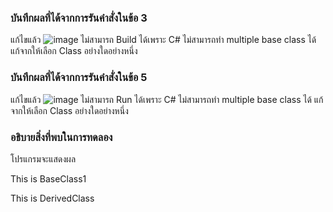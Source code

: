 ### บันทึกผลที่ได้จากการรันคำสั่งในข้อ 3
แก้ไขแล้ว
![image](https://github.com/VisawaPRO/03376836-OOP-2566-Lab-08/assets/144195555/b8fc7f0c-763c-4d67-bba3-f7611cf7d1de)
ไม่สามารถ Build ได้เพราะ C# ไม่สามารถทำ multiple base class ได้ แก้จากให้เลือก Class อย่างใดอย่างหนึ่ง
### บันทึกผลที่ได้จากการรันคำสั่งในข้อ 5
แก้ไขแล้ว
![image](https://github.com/VisawaPRO/03376836-OOP-2566-Lab-08/assets/144195555/3eac85cb-ffba-4706-b30c-eb3290c46615)
ไม่สามารถ Run ได้เพราะ C# ไม่สามารถทำ multiple base class ได้ แก้จากให้เลือก Class อย่างใดอย่างหนึ่ง
### อธิบายสิ่งที่พบในการทดลอง 
โปรแกรมจะแสดงผล

This is BaseClass1

This is DerivedClass




